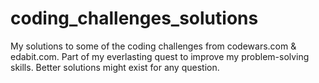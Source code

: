 # coding_challenges_solutions
My solutions to some of the coding challenges from codewars.com &amp; edabit.com. Part of my everlasting quest to improve my problem-solving skills. 
Better solutions might exist for any question.
